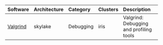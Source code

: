 | Software                                        | Architecture   | Category         | Clusters    | Description                             |
|:------------------------------------------------|:---------------|:-----------------|:------------|:----------------------------------------|
| <p><a href=http://valgrind.org>Valgrind</a></p> | <p>skylake</p> | <p>Debugging</p> | <p>iris</p> | Valgrind: Debugging and profiling tools |